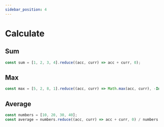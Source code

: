 ```yaml
---
sidebar_position: 4
---
```


# Calculate

## Sum

```js
const sum = [1, 2, 3, 4].reduce((acc, curr) => acc + curr, 0);
```

## Max

```js
const max = [5, 2, 8, 1].reduce((acc, curr) => Math.max(acc, curr), -Infinity);
```

## Average

```js
const numbers = [10, 20, 30, 40];
const average = numbers.reduce((acc, curr) => acc + curr, 0) / numbers.length;
```
